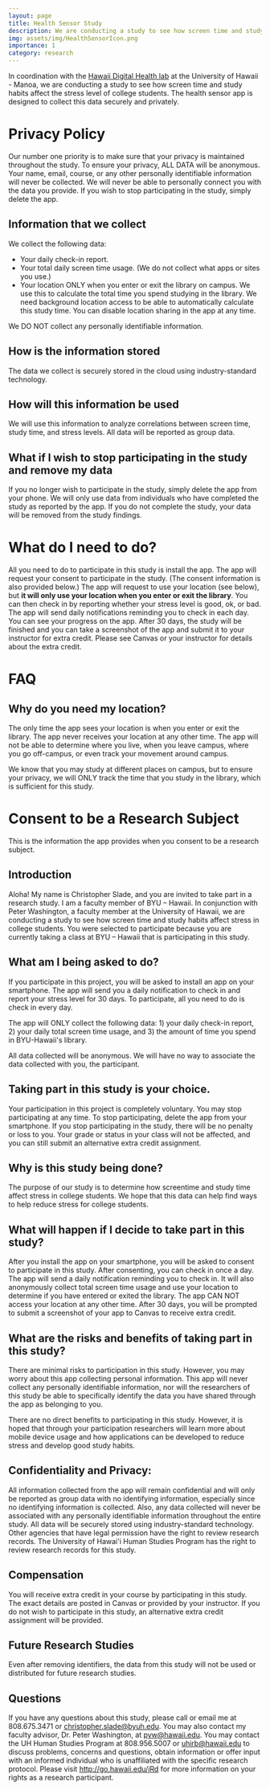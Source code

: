 ```yaml
---
layout: page
title: Health Sensor Study
description: We are conducting a study to see how screen time and study habits affect the mental health of college students. 
img: assets/img/HealthSensorIcon.png
importance: 1
category: research
---
```


In coordination with the [Hawaii Digital Health lab](https://peterwashington.github.io) at the University of Hawaii - Manoa, we are conducting a study to see how screen time and study habits affect the stress level of college students. The health sensor app is designed to collect this data securely and privately.

# Privacy Policy 

Our number one priority is to make sure that your privacy is maintained throughout the study. To ensure your privacy, ALL DATA will be anonymous. Your name, email, course, or any other personally identifiable information will never be collected. We will never be able to personally connect you with the data you provide. If you wish to stop participating in the study, simply delete the app.

## Information that we collect
We collect the following data:
* Your daily check-in report.
* Your total daily screen time usage. (We do not collect what apps or sites you use.)
* Your location ONLY when you enter or exit the library on campus. We use this to calculate the total time you spend studying in the library. We need background location access to be able to automatically calculate this study time. You can disable location sharing in the app at any time.

We DO NOT collect any personally identifiable information.

## How is the information stored
The data we collect is securely stored in the cloud using industry-standard technology.

## How will this information be used
We will use this information to analyze correlations between screen time, study time, and stress levels. All data will be reported as group data.

## What if I wish to stop participating in the study and remove my data
If you no longer wish to participate in the study, simply delete the app from your phone. We will only use data from individuals who have completed the study as reported by the app. If you do not complete the study, your data will be removed from the study findings.

# What do I need to do?

All you need to do to participate in this study is install the app. The app will request your consent to participate in the study. (The consent information is also provided below.) The app will request to use your location (see below), but **it will only use your location when you enter or exit the library**. You can then check in by reporting whether your stress level is good, ok, or bad. The app will send daily notifications reminding you to check in each day. You can see your progress on the app. After 30 days, the study will be finished and you can take a screenshot of the app and submit it to your instructor for extra credit. Please see Canvas or your instructor for details about the extra credit.

# FAQ 

## Why do you need my location?

The only time the app sees your location is when you enter or exit the library. The app never receives your location at any other time. The app will not be able to determine where you live, when you leave campus, where you go off-campus, or even track your movement around campus.

We know that you may study at different places on campus, but to ensure your privacy, we will ONLY track the time that you study in the library, which is sufficient for this study.

# Consent to be a Research Subject

This is the information the app provides when you consent to be a research subject.

## Introduction

Aloha! My name is Christopher Slade, and you are invited to take part in a research study. I am a faculty member of BYU – Hawaii. In conjunction with Peter Washington, a faculty member at the University of Hawaii, we are conducting a study to see how screen time and study habits affect stress in college students. You were selected to participate because you are currently taking a class at BYU – Hawaii that is participating in this study.

## What am I being asked to do? 

If you participate in this project, you will be asked to install an app on your smartphone. The app will send you a daily notification to check in and report your stress level for 30 days. To participate, all you need to do is check in every day.

The app will ONLY collect the following data: 1) your daily check-in report, 2) your daily total screen time usage, and 3) the amount of time you spend in BYU-Hawaii's library.

All data collected will be anonymous. We will have no way to associate the data collected with you, the participant.


## Taking part in this study is your choice. 

Your participation in this project is completely voluntary. You may stop participating at any time. To stop participating, delete the app from your smartphone. If you stop participating in the study, there will be no penalty or loss to you. Your grade or status in your class will not be affected, and you can still submit an alternative extra credit assignment.

## Why is this study being done?
The purpose of our study is to determine how screentime and study time affect stress in college students. We hope that this data can help find ways to help reduce stress for college students.

## What will happen if I decide to take part in this study?

After you install the app on your smartphone, you will be asked to consent to participate in this study. After consenting, you can check in once a day. The app will send a daily notification reminding you to check in.  It will also anonymously collect total screen time usage and use your location to determine if you have entered or exited the library. The app CAN NOT access your location at any other time. After 30 days, you will be prompted to submit a screenshot of your app to Canvas to receive extra credit.

## What are the risks and benefits of taking part in this study?

There are minimal risks to participation in this study. However, you may worry about this app collecting personal information. This app will never collect any personally identifiable information, nor will the researchers of this study be able to specifically identify the data you have shared through the app as belonging to you.

There are no direct benefits to participating in this study. However, it is hoped that through your participation researchers will learn more about mobile device usage and how applications can be developed to reduce stress and develop good study habits.


## Confidentiality and Privacy: 

All information collected from the app will remain confidential and will only be reported as group data with no identifying information, especially since no identifying information is collected. Also, any data collected will never be associated with any personally identifiable information throughout the entire study. All data will be securely stored using industry-standard technology. Other agencies that have legal permission have the right to review research records. The University of Hawai'i Human Studies Program has the right to review research records for this study.

## Compensation

You will receive extra credit in your course by participating in this study. The exact details are posted in Canvas or provided by your instructor. If you do not wish to participate in this study, an alternative extra credit assignment will be provided.

## Future Research Studies

Even after removing identifiers, the data from this study will not be used or distributed for future research studies.  

## Questions

If you have any questions about this study, please call or email me at 808.675.3471 or christopher.slade@byuh.edu. You may also contact my faculty advisor, Dr. Peter Washington, at pyw@hawaii.edu. You may contact the UH Human Studies Program at 808.956.5007 or uhirb@hawaii.edu to discuss problems, concerns and questions, obtain information or offer input with an informed individual who is unaffiliated with the specific research protocol. Please visit http://go.hawaii.edu/jRd for more information on your rights as a research participant.
